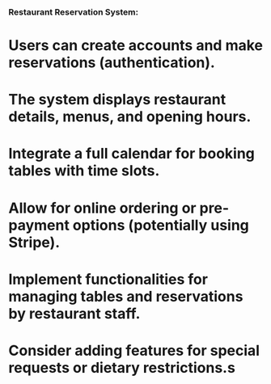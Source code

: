 ### Restaurant Reservation System:
# Users can create accounts and make reservations (authentication).
# The system displays restaurant details, menus, and opening hours.
# Integrate a full calendar for booking tables with time slots.
# Allow for online ordering or pre-payment options (potentially using Stripe).
# Implement functionalities for managing tables and reservations by restaurant staff.
# Consider adding features for special requests or dietary restrictions.s